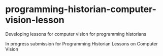 # programming-historian-computer-vision-lesson
Developing lessons for computer vision for programming historians 

In progress submission for Programming Historian Lessons on Computer Vision 

